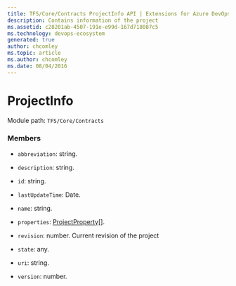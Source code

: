 ```yaml
---
title: TFS/Core/Contracts ProjectInfo API | Extensions for Azure DevOps Services
description: Contains information of the project
ms.assetid: c28201ab-4507-191e-e99d-167d718087c5
ms.technology: devops-ecosystem
generated: true
author: chcomley
ms.topic: article
ms.author: chcomley
ms.date: 08/04/2016
---
```


# ProjectInfo

Module path: `TFS/Core/Contracts`

### Members

- `abbreviation`: string.

- `description`: string.

- `id`: string.

- `lastUpdateTime`: Date.

- `name`: string.

- `properties`: [ProjectProperty](../../../TFS/Core/Contracts/ProjectProperty.md)[].

- `revision`: number. Current revision of the project

- `state`: any.

- `uri`: string.

- `version`: number.

